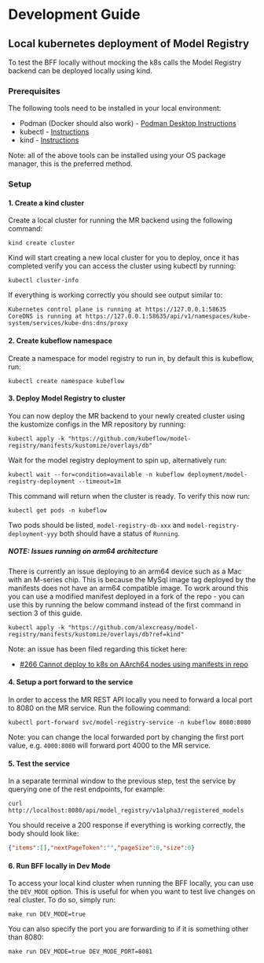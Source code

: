 # Development Guide

## Local kubernetes deployment of Model Registry
To test the BFF locally without mocking the k8s calls the Model Registry backend can be deployed locally using kind.

### Prerequisites 
The following tools need to be installed in your local environment:
* Podman (Docker should also work) - [Podman Desktop Instructions](https://podman-desktop.io)
* kubectl - [Instructions](https://kubernetes.io/docs/tasks/tools/#kubectl)
* kind - [Instructions](https://kind.sigs.k8s.io/docs/user/quick-start/#installation)

Note: all of the above tools can be installed using your OS package manager, this is the preferred method.

### Setup
#### 1. Create a kind cluster
Create a local cluster for running the MR backend using the following command:
```shell
kind create cluster
```

Kind will start creating a new local cluster for you to deploy, once it has completed verify you can access the cluster 
using kubectl by running:
```shell
kubectl cluster-info
```

If everything is working correctly you should see output similar to:
```
Kubernetes control plane is running at https://127.0.0.1:58635
CoreDNS is running at https://127.0.0.1:58635/api/v1/namespaces/kube-system/services/kube-dns:dns/proxy
```

#### 2. Create kubeflow namespace
Create a namespace for model registry to run in, by default this is kubeflow, run:
```shell
kubectl create namespace kubeflow
```

#### 3. Deploy Model Registry to cluster
You can now deploy the MR backend to your newly created cluster using the kustomize configs in the MR repository by
running:
```shell
kubectl apply -k "https://github.com/kubeflow/model-registry/manifests/kustomize/overlays/db"
```

Wait for the model registry deployment to spin up, alternatively run:
```shell
kubectl wait --for=condition=available -n kubeflow deployment/model-registry-deployment --timeout=1m
```
This command will return when the cluster is ready. To verify this now run:
```shell
kubectl get pods -n kubeflow
```
Two pods should be listed, `model-registry-db-xxx` and `model-registry-deployment-yyy` both should have a status of `Running`.

##### NOTE: Issues running on arm64 architecture
There is currently an issue deploying to an arm64 device such as a Mac with an M-series chip. This is because the MySql 
image tag deployed by the manifests does not have an arm64 compatible image. To work around this you can use a modified
manifest deployed in a fork of the repo - you can use this by running the below command instead of the first command in
section 3 of this guide.
```shell
kubectl apply -k "https://github.com/alexcreasy/model-registry/manifests/kustomize/overlays/db?ref=kind"
```
Note: an issue has been filed regarding this ticket here: 
* [#266 Cannot deploy to k8s on AArch64 nodes using manifests in repo](https://github.com/kubeflow/model-registry/issues/266)

#### 4. Setup a port forward to the service
In order to access the MR REST API locally you need to forward a local port to 8080 on the MR service. Run the following
command:
```shell
kubectl port-forward svc/model-registry-service -n kubeflow 8080:8080
```

Note: you can change the local forwarded port by changing the first port value, e.g. `4000:8080` will forward port 4000
to the MR service.

#### 5. Test the service
In a separate terminal window to the previous step, test the service by querying one of the rest endpoints, for example:
```shell
curl http://localhost:8080/api/model_registry/v1alpha3/registered_models
```
You should receive a 200 response if everything is working correctly, the body should look like:
```json
{"items":[],"nextPageToken":"","pageSize":0,"size":0}
```

#### 6. Run BFF locally in Dev Mode
To access your local kind cluster when running the BFF locally, you can use the `DEV_MODE` option. This is useful for when
you want to test live changes on real cluster. To do so, simply run:
```shell
make run DEV_MODE=true
```
You can also specify the port you are forwarding to if it is something other than 8080:
```shell
make run DEV_MODE=true DEV_MODE_PORT=8081
```
